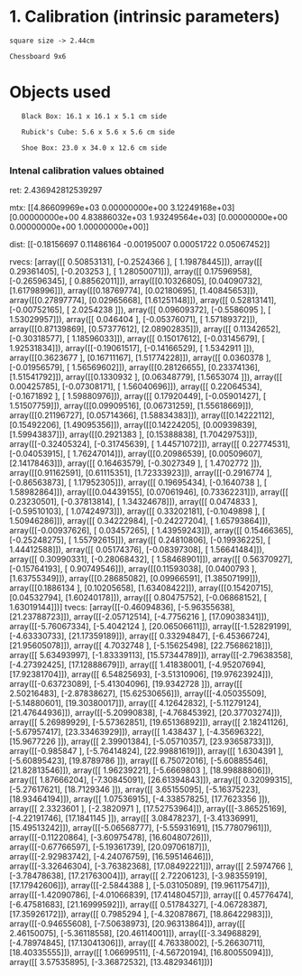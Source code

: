# 1. Calibration (intrinsic parameters)

    square size -> 2.44cm 
    
    Chessboard 9x6

# Objects used

       Black Box: 16.1 x 16.1 x 5.1 cm side

       Rubick's Cube: 5.6 x 5.6 x 5.6 cm side

       Shoe Box: 23.0 x 34.0 x 12.6 cm side  

### Intenal calibration values obtained 

ret:
2.436942812539297

mtx:
[[4.86609969e+03 0.00000000e+00 3.12249168e+03]
 [0.00000000e+00 4.83886032e+03 1.93249564e+03]
 [0.00000000e+00 0.00000000e+00 1.00000000e+00]]

dist:
[[-0.18156697  0.11486164 -0.00195007  0.00051722  0.05067452]]

rvecs:
[array([[ 0.50853131],
       [-0.2524366 ],
       [ 1.19878445]]), array([[ 0.29361405],
       [-0.203253  ],
       [ 1.28050071]]), array([[ 0.17596958],
       [-0.26596345],
       [ 0.88562011]]), array([[0.10326805],
       [0.04090732],
       [1.61798996]]), array([[0.18769774],
       [0.02180695],
       [1.40845653]]), array([[0.27897774],
       [0.02965668],
       [1.61251148]]), array([[ 0.52813141],
       [-0.00752165],
       [ 2.0254238 ]]), array([[ 0.09609372],
       [-0.5586095 ],
       [ 1.53029957]]), array([[ 0.046404  ],
       [-0.05376071],
       [ 1.57189372]]), array([[0.87139869],
       [0.57377612],
       [2.08902835]]), array([[ 0.11342652],
       [-0.30318577],
       [ 1.18596033]]), array([[ 0.15017612],
       [-0.03145679],
       [ 1.92531834]]), array([[-0.19061517],
       [-0.14166529],
       [ 1.5342911 ]]), array([[0.3623677 ],
       [0.16711167],
       [1.51774228]]), array([[ 0.0360378 ],
       [-0.01956579],
       [ 1.56569602]]), array([[0.28126655],
       [0.23374136],
       [1.51541792]]), array([[0.1330932 ],
       [0.06348779],
       [1.5653074 ]]), array([[ 0.00425785],
       [-0.07308171],
       [ 1.56040696]]), array([[ 0.22064534],
       [-0.1671892 ],
       [ 1.59880976]]), array([[ 0.17920449],
       [-0.05901427],
       [ 1.51507759]]), array([[0.09909516],
       [0.06731259],
       [1.55618669]]), array([[0.21196727],
       [0.05714366],
       [1.58834383]]), array([[0.14222112],
       [0.15492206],
       [1.49095356]]), array([[0.14224205],
       [0.00939839],
       [1.59943837]]), array([[0.2921383 ],
       [0.15388838],
       [1.70429753]]), array([[-0.32405324],
       [-0.31745639],
       [ 1.44571072]]), array([[ 0.22774531],
       [-0.04053915],
       [ 1.76247014]]), array([[0.20986539],
       [0.00509607],
       [2.14178463]]), array([[ 0.16463579],
       [-0.3027349 ],
       [ 1.4702772 ]]), array([[0.91162591],
       [0.61115351],
       [1.72333923]]), array([[-0.2916774 ],
       [-0.86563873],
       [ 1.17952305]]), array([[ 0.19695434],
       [-0.1640738 ],
       [ 1.58982864]]), array([[0.04439155],
       [0.07061946],
       [0.73362231]]), array([[ 0.23230501],
       [-0.37813814],
       [ 1.34324678]]), array([[ 0.0474833 ],
       [-0.59510103],
       [ 1.07424973]]), array([[ 0.33202181],
       [-0.1049898 ],
       [ 1.50946286]]), array([[ 0.34222984],
       [-0.24227204],
       [ 1.65793864]]), array([[-0.00937626],
       [ 0.03457265],
       [ 1.43959243]]), array([[ 0.15466365],
       [-0.25248275],
       [ 1.55792615]]), array([[ 0.24810806],
       [-0.19936225],
       [ 1.44412588]]), array([[ 0.05174376],
       [-0.08397308],
       [ 1.56641484]]), array([[ 0.30990331],
       [-0.28068432],
       [ 1.58468901]]), array([[ 0.56370927],
       [-0.15764193],
       [ 0.90749546]]), array([[0.11593038],
       [0.0400793 ],
       [1.63755349]]), array([[0.28685082],
       [0.09966591],
       [1.38507199]]), array([[0.1886134 ],
       [0.10205658],
       [1.63408422]]), array([[0.15420715],
       [0.04532794],
       [1.60240178]]), array([[ 0.80475752],
       [-0.06868152],
       [ 1.63019144]])]
tvecs:
[array([[-0.46094836],
       [-5.96355638],
       [21.23788723]]), array([[-2.05712514],
       [-4.7756216 ],
       [17.09038341]]), array([[-5.76067334],
       [-5.4042124 ],
       [20.06506611]]), array([[-1.52829199],
       [-4.63330733],
       [21.17359189]]), array([[ 0.33294847],
       [-6.45366724],
       [21.95605078]]), array([[ 4.7032748 ],
       [-5.15625498],
       [22.75686218]]), array([[ 5.63493997],
       [-1.83339113],
       [15.57344789]]), array([[-2.79638358],
       [-4.27392425],
       [17.12888679]]), array([[ 1.41838001],
       [-4.95207694],
       [17.92381704]]), array([[ 6.54825693],
       [-3.51310906],
       [19.97623924]]), array([[-0.63723089],
       [-5.41304096],
       [19.9342728 ]]), array([[ 2.50216483],
       [-2.87838627],
       [15.62530656]]), array([[-4.05035509],
       [-5.14880601],
       [19.30380017]]), array([[ 4.12642832],
       [-5.11279124],
       [21.47644936]]), array([[-5.20990838],
       [-4.76845392],
       [20.37703274]]), array([[ 5.26989929],
       [-5.57362851],
       [19.65136892]]), array([[ 2.18241126],
       [-5.67957417],
       [23.33463929]]), array([[ 1.438437  ],
       [-4.35696322],
       [15.9677226 ]]), array([[ 2.39901384],
       [-5.05710357],
       [23.93658733]]), array([[-0.985847  ],
       [-5.76414824],
       [22.99881619]]), array([[ 1.6304391 ],
       [-5.60895423],
       [19.8789786 ]]), array([[ 6.75072016],
       [-5.60885546],
       [21.82813546]]), array([[ 1.96239221],
       [-5.6669803 ],
       [18.99888806]]), array([[ 1.87666204],
       [-7.30845091],
       [26.61394843]]), array([[ 0.32099315],
       [-5.27617621],
       [18.7129346 ]]), array([[ 3.65155095],
       [-5.16375223],
       [18.93464194]]), array([[ 1.07536915],
       [-4.33857825],
       [17.7623356 ]]), array([[ 2.3323601 ],
       [-2.3820971 ],
       [17.52753964]]), array([[-3.86525169],
       [-4.22191746],
       [17.1841145 ]]), array([[ 3.08478237],
       [-3.41336991],
       [15.49513242]]), array([[-5.06568777],
       [-5.55931691],
       [15.77807961]]), array([[-0.11220864],
       [-3.60975478],
       [16.60480726]]), array([[-0.67766597],
       [-5.19361739],
       [20.09706187]]), array([[-2.92983742],
       [-4.24076759],
       [16.59514646]]), array([[-3.32646304],
       [-3.76382368],
       [17.08492221]]), array([[ 2.5974766 ],
       [-3.78478638],
       [17.21763004]]), array([[ 2.72206123],
       [-3.98355919],
       [17.17942606]]), array([[-2.5844388 ],
       [-5.03105089],
       [19.96117547]]), array([[-1.42090786],
       [-4.01066839],
       [17.41480457]]), array([[ 0.45776474],
       [-6.47581683],
       [21.16999592]]), array([[ 0.51784327],
       [-4.06728387],
       [17.35926172]]), array([[ 0.7985294 ],
       [-4.32087867],
       [18.86422983]]), array([[-0.94655608],
       [-7.50638973],
       [20.96313864]]), array([[ 2.46150075],
       [-5.36118558],
       [20.46114001]]), array([[-3.34968829],
       [-4.78974845],
       [17.13041306]]), array([[ 4.76338002],
       [-5.26630711],
       [18.40335555]]), array([[ 1.06699511],
       [-4.56720194],
       [16.80055094]]), array([[ 3.57535895],
       [-3.36872532],
       [13.48293461]])]